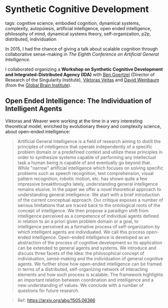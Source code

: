 # Synthetic Cognitive Development

tags: cognitive science, embodied cognition, dynamical systems, complexity, autopoiesis, artificial intelligence, open ended intelligence, philosophy of mind, dynamical systems theory, self-organization, p2p, distributed, individuation

In 2015, I had the chance of giving a talk about scalable cognition through collaborative sense-making in *The Eighth Conference on Artificial General Intelligence*. 

I collaborated organizing a **Workshop on Synthetic Cognitive Development and Integrated-Distributed Agency (IDA)** with [Ben Goertzel](https://en.wikipedia.org/wiki/Ben_Goertzel) (Director of Research of the Singularity Institute), [Viktoras Veitas](https://vveitas.wordpress.com/) and [David Weinbaum](https://vub.academia.edu/WeaverDavidWeinbaum) (from the [Global Brain Institute](https://sites.google.com/site/gbialternative1/)).


## Open Ended Intelligence: The Individuation of Intelligent Agents

Viktoras and Weaver were working at the time in a very interesting theoretical model, enriched by evolutionary theory and complexity science, about open-ended intelligence:

> Artificial General Intelligence is a field of research aiming to distill the principles of intelligence that operate independently of a specific problem domain or a predefined context and utilize these principles in order to synthesize systems capable of performing any intellectual task a human being is capable of and eventually go beyond that. While "narrow" artificial intelligence which focuses on solving specific problems such as speech recognition, text comprehension, visual pattern recognition, robotic motion, etc. has shown quite a few impressive breakthroughs lately, understanding general intelligence remains elusive. In the paper we offer a novel theoretical approach to understanding general intelligence. We start with a brief introduction of the current conceptual approach. Our critique exposes a number of serious limitations that are traced back to the ontological roots of the concept of intelligence. We then propose a paradigm shift from intelligence perceived as a competence of individual agents defined in relation to an a priori given problem domain or a goal, to intelligence perceived as a formative process of self-organization by which intelligent agents are individuated. We call this process open-ended intelligence. Open-ended intelligence is developed as an abstraction of the process of cognitive development so its application can be extended to general agents and systems. We introduce and discuss three facets of the idea: the philosophical concept of individuation, sense-making and the individuation of general cognitive agents. We further show how open-ended intelligence can be framed in terms of a distributed, self-organizing network of interacting elements and how such process is scalable. The framework highlights an important relation between coordination and intelligence and a new understanding of values. We conclude with a number of questions for future research. 

> Ref: https://arxiv.org/abs/1505.06366
